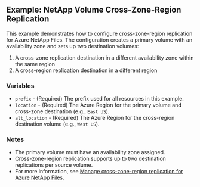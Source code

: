 ## Example: NetApp Volume Cross-Zone-Region Replication

This example demonstrates how to configure cross-zone-region replication for Azure NetApp Files. The configuration creates a primary volume with an availability zone and sets up two destination volumes:
1. A cross-zone replication destination in a different availability zone within the same region
2. A cross-region replication destination in a different region

### Variables

* `prefix` - (Required) The prefix used for all resources in this example.
* `location` - (Required) The Azure Region for the primary volume and cross-zone destination (e.g., `East US`).
* `alt_location` - (Required) The Azure Region for the cross-region destination volume (e.g., `West US`).

### Notes

* The primary volume must have an availability zone assigned.
* Cross-zone-region replication supports up to two destination replications per source volume.
* For more information, see [Manage cross-zone-region replication for Azure NetApp Files](https://learn.microsoft.com/azure/azure-netapp-files/cross-zone-region-replication-configure).
